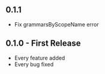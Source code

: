 ## 0.1.1
* Fix grammarsByScopeName error

## 0.1.0 - First Release
* Every feature added
* Every bug fixed
